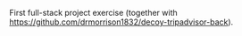 First full-stack project exercise (together with https://github.com/drmorrison1832/decoy-tripadvisor-back).
